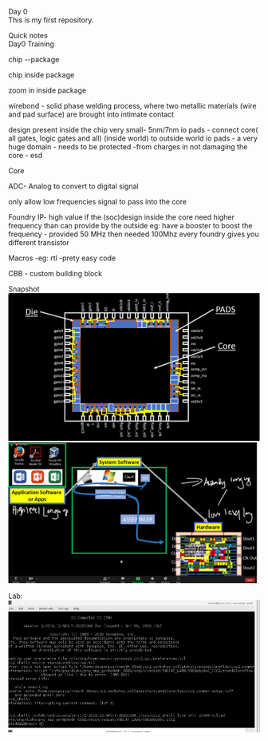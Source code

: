Day 0\
This is my first repository.

Quick notes\
Day0 Training

chip --package

chip inside package

zoom in inside package

wirebond - solid phase welding process, where two metallic materials (wire and pad surface) are brought into intimate contact

design present inside the chip very small- 5nm/7nm
io pads - connect core( all gates, logic gates and all) (inside world) to outside world
io pads - a very huge domain
	- needs to be protected -from charges in not damaging the core  - esd


Core

ADC- Analog to convert to digital signal

only allow low frequencies signal to pass into the core

Foundry IP- high value 
if the (soc)design inside the core need higher frequency than can provide by the outside
eg: have a booster to boost the frequency - provided 50 MHz then needed 100Mhz
every foundry gives you different transistor 

Macros
-eg: rtl 
-prety easy code

CBB - custom building block

Snapshot\
![This is an image](https://github.com/somsunee/Intel-sd-training/blob/81eeeace715967709f340c5434be8b16a7ffa0c2/Note1.png)
![This is an image](https://github.com/somsunee/Intel-sd-training/blob/40853f785234db37cf3bbd711dfa5a6daa035e25/Notes2.png)


Lab: \
![This is an image](https://github.com/somsunee/Intel-sd-training/blob/4bd3a17f4220f4f82107062dd5e2f01355473fc1/day-0.jpg)
